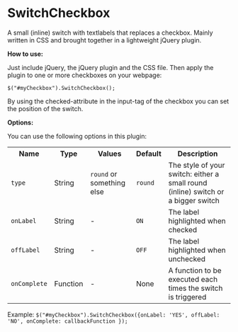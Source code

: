 SwitchCheckbox
==============

A small (inline) switch with textlabels that replaces a checkbox. Mainly written in CSS and brought together in a lightweight jQuery plugin.


<strong>How to use:</strong>

Just include jQuery, the jQuery plugin and the CSS file.
Then apply the plugin to one or more checkboxes on your webpage:

<code>$("#myCheckbox").SwitchCheckbox();</code>

By using the checked-attribute in the input-tag of the checkbox you can set the position of the switch.


<strong>Options:</strong>

You can use the following options in this plugin:
<table>
<tr><th>Name</th><th>Type</th><th>Values</th><th>Default</th><th>Description</th></tr>
<tr><td><code>type</code></td><td>String</td><td><code>round</code> or something else</td><td><code>round</code></td><td>The style of your switch: either a small round (inline) switch or a bigger switch</td></tr>
<tr><td><code>onLabel</code></td><td>String</td><td>-</td><td><code>ON</code></td><td>The label highlighted when checked</td></tr>
<tr><td><code>offLabel</code></td><td>String</td><td>-</td><td><code>OFF</code></td><td>The label highlighted when unchecked</td></tr>
<tr><td><code>onComplete</code></td><td>Function</td><td>-</td><td>None</td><td>A function to be executed each times the switch is triggered</td></tr>
</table>
Example: <code>$("#myCheckbox").SwitchCheckbox({onLabel: 'YES', offLabel: 'NO', onComplete: callbackFunction });</code>
